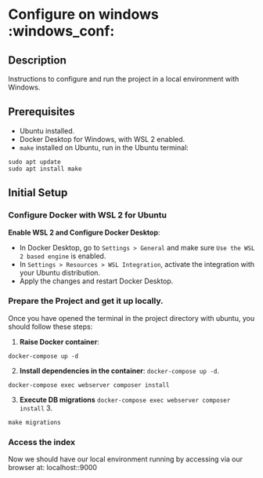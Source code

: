 # Configure on windows :windows_conf:

## Description

Instructions to configure and run the project in a local environment with Windows.
## Prerequisites

- Ubuntu installed.
- Docker Desktop for Windows, with WSL 2 enabled.
- `make` installed on Ubuntu, run in the Ubuntu terminal:
```
sudo apt update
sudo apt install make
```


## Initial Setup

### Configure Docker with WSL 2 for Ubuntu
**Enable WSL 2 and Configure Docker Desktop**:
   - In Docker Desktop, go to `Settings > General` and make sure `Use the WSL 2 based engine` is enabled.
   - In `Settings > Resources > WSL Integration`, activate the integration with your Ubuntu distribution.
   - Apply the changes and restart Docker Desktop.


### Prepare the Project and get it up locally.
Once you have opened the terminal in the project directory with ubuntu, you should follow these steps:
1. **Raise Docker container**:
```
docker-compose up -d
```
2. **Install dependencies in the container**: ``` docker-compose up -d ```.
```
docker-compose exec webserver composer install
```

3. **Execute DB migrations** ``` docker-compose exec webserver composer install ``` 3.
```
make migrations
```

### Access the index

Now we should have our local environment running by accessing via our browser at: localhost::9000
